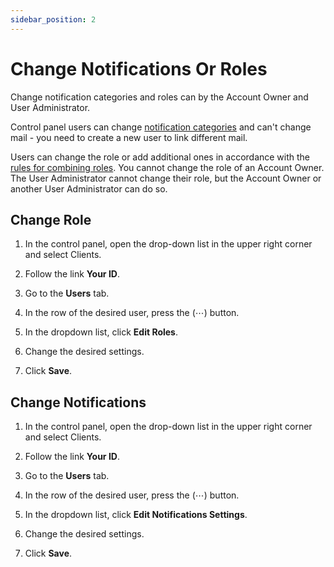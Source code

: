 ```yaml
---
sidebar_position: 2
---
```


# Change Notifications Or Roles

Change notification categories and roles can by the Account Owner and User Administrator.

Control panel users can change [notification categories](##) and can't change mail - you need to create a new user to link different mail.

Users can change the role or add additional ones in accordance with the [rules for combining roles](##). You cannot change the role of an Account Owner. The User Administrator cannot change their role, but the Account Owner or another User Administrator can do so.

## Change Role

1. In the control panel, open the drop-down list in the upper right corner and select Clients.

2. Follow the link **Your ID**.

3. Go to the **Users** tab.

4. In the row of the desired user, press the (⋯) button.

5. In the dropdown list, click **Edit Roles**.

6. Change the desired settings.

7. Click **Save**.

## Change Notifications

1. In the control panel, open the drop-down list in the upper right corner and select Clients.

2. Follow the link **Your ID**.

3. Go to the **Users** tab.

4. In the row of the desired user, press the (⋯) button.

5. In the dropdown list, click **Edit Notifications Settings**.

6. Change the desired settings.

7. Click **Save**.